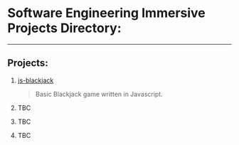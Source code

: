 # Software Engineering Immersive Projects Directory:

---

## Projects:

1. [js-blackjack](https://github.com/kr222/sei-projects/tree/main/js-blackjack)

   > Basic Blackjack game written in Javascript.

2. TBC

3. TBC

4. TBC

